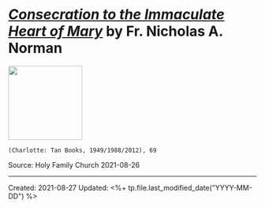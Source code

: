 
# [*Consecration to the Immaculate Heart of Mary*](https://www.amazon.com/Consecration-Immaculate-Heart-Nicholas-Norman/dp/0895553422) by Fr. Nicholas A. Norman

<img src="https://images-na.ssl-images-amazon.com/images/I/51TMeS-hCPL._SX311_BO1,204,203,200_.jpg" width=150>

`(Charlotte: Tan Books, 1949/1988/2012), 69`

Source: Holy Family Church 2021-08-26

---
Created: 2021-08-27
Updated: <%+ tp.file.last_modified_date("YYYY-MM-DD") %>

